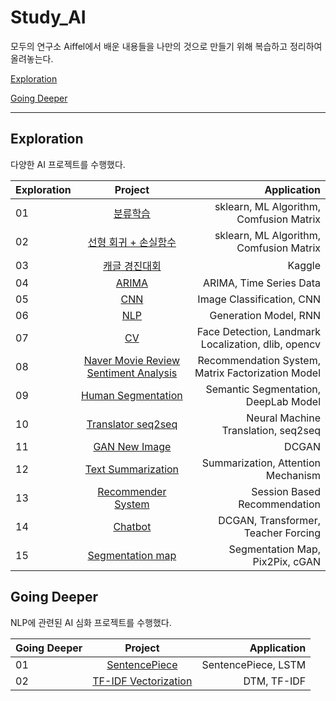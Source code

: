# Study_AI

모두의 연구소 Aiffel에서 배운 내용들을 나만의 것으로 만들기 위해 복습하고 정리하여 올려놓는다.



[Exploration](#exploration)


[Going Deeper](#going-deeper)
***
## Exploration

다양한 AI 프로젝트를 수행했다.

| Exploration | Project | Application |
|---|:---:|---:|
| 01	| [분류학습](https://github.com/cryinguw/Study_AI/tree/master/Exploration/%5BE-01%5D%EB%B6%84%EB%A5%98%ED%95%99%EC%8A%B5)	| sklearn, ML Algorithm, Comfusion Matrix |
| 02	| [선형 회귀 + 손실함수](https://github.com/cryinguw/Study_AI/tree/master/Exploration/%5BE-02%5D%20%EC%84%A0%ED%98%95%20%ED%9A%8C%EA%B7%80%20%2B%20%EC%86%90%EC%8B%A4%20%ED%95%A8%EC%88%98) | sklearn, ML Algorithm, Comfusion Matrix |
| 03	| [캐글 경진대회](https://github.com/cryinguw/Study_AI/tree/master/Exploration/%5BE.03%5D%20%EC%BA%90%EA%B8%80%20%EA%B2%BD%EC%A7%84%EB%8C%80%ED%9A%8C) |	Kaggle |
| 04	| [ARIMA](https://github.com/cryinguw/Study_AI/tree/master/Exploration/%5BE.04%5D%20ARIMA) | ARIMA, Time Series Data |
| 05	| [CNN](https://github.com/cryinguw/Study_AI/tree/master/Exploration/%5BE.05%5D%20CNN) | Image Classification, CNN |
| 06	| [NLP](https://github.com/cryinguw/Study_AI/tree/master/Exploration/%5BE.06%5D%20NLP) | Generation Model, RNN |
| 07	| [CV](https://github.com/cryinguw/Study_AI/tree/master/Exploration/%5BE.07%5D%20CV) | Face Detection, Landmark Localization, dlib, opencv |
| 08	| [Naver Movie Review Sentiment Analysis](https://github.com/cryinguw/Study_AI/tree/master/Exploration/%5BE.08%5D%20Naver%20Movie%20Review%20Sentiment%20Analysis) | Recommendation System, Matrix Factorization Model |
| 09	| [Human Segmentation](https://github.com/cryinguw/Study_AI/tree/master/Exploration/%5BE.09%5D%20Human%20Segmentation) | Semantic Segmentation, DeepLab Model |
| 10	| [Translator seq2seq](https://github.com/cryinguw/Study_AI/tree/master/Exploration/%5BE.10%5D%20Translator%20seq2seq) | Neural Machine Translation, seq2seq |
| 11	| [GAN New Image](https://github.com/cryinguw/Study_AI/tree/master/Exploration/%5BE.11%5D%20GAN%20New%20Image) | DCGAN |
| 12	| [Text Summarization](https://github.com/cryinguw/Study_AI/tree/master/Exploration/%5BE.12%5D%20Text%20Summarization) | Summarization, Attention Mechanism |
| 13	| [Recommender System](https://github.com/cryinguw/Study_AI/tree/master/Exploration/%5BE.13%5D%20Recommender%20System) | Session Based Recommendation |
| 14	| [Chatbot](https://github.com/cryinguw/Study_AI/tree/master/Exploration/%5BE.14%5D%20Chatbot) | DCGAN, Transformer, Teacher Forcing |
| 15 | [Segmentation map](https://github.com/cryinguw/Study_AI/tree/master/Exploration/%5BE.15%5D%20Pix2Pix) | Segmentation Map, Pix2Pix, cGAN |

## Going Deeper

NLP에 관련된 AI 심화 프로젝트를 수행했다.

| Going Deeper | Project | Application |
|---|:---:|---:|
| 01 | [SentencePiece](https://github.com/cryinguw/Study_AI/tree/master/Going%20Deeper/%5BGN-01%5D%20SentencePiece) | SentencePiece, LSTM |
| 02 | [TF-IDF Vectorization](https://github.com/cryinguw/Study_AI/tree/master/Going%20Deeper/%5BGN-02%5D%20TF-IDF%20Vectorization) | DTM, TF-IDF |
